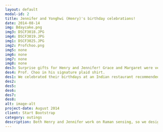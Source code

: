 ```yaml
---
layout: default
modal-id: 2
title: Jennifer and Yonghwi (Henry)'s birthday celebrations!
date: 2014-08-14
img: Bdaycake.png
img3: DSCF3018.JPG
img4: DSCF3019.JPG
img1: DSCF3025.JPG
img2: Profchoo.png
img5: none
img6: none
img7: none
img8: none
des3: Surprise gifts for Henry and Jennifer! Grace and Margaret were very confident that if they opened a shirt design store, it would be very successful :) 
des4: Prof. Choo in his signature plaid shirt. 
des1: We celebrated their birthdays at an Indian restaurant recommended by Prof. P.P. Vaidyanathan
des2:
des5:
des6:
des7:
des8:
alt: image-alt
project-date: August 2014
client: Start Bootstrap
category: outings
description: Both Henry and Jennifer work on Raman sensing, so we designed a Raman-Cake for them! :) 
---
```




